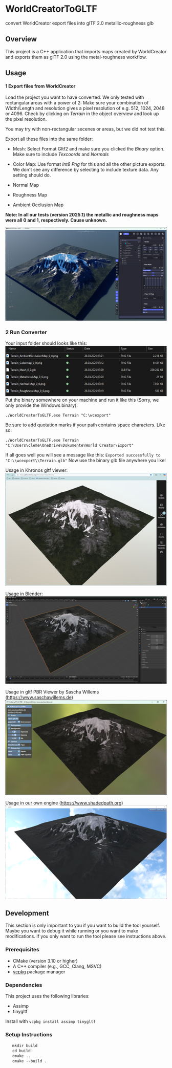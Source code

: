 # WorldCreatorToGLTF
convert WorldCreator export files into glTF 2.0 metallic-roughness glb

## Overview
This project is a C++ application that imports maps created by WorldCreator and exports them as glTF 2.0 using the metal-roughness workflow.

## Usage

#### 1 Export files from WorldCreator

Load the project you want to have converted. We only tested with rectangular areas with a power of 2: Make sure your combination of Width/Length and resolution gives a pixel resolution of e.g. 512, 1024, 2048 or 4096. Check by clicking on *Terrain* in the object overview and look up the pixel resolution.

You may try with non-rectangular secenes or areas, but we did not test this.

Export all these files into the same folder:

- Mesh: Select Format Gltf2 and make sure you clicked the *Binary* option. Make sure to include *Texcoords* and *Normals*

- Color Map: Use format *Int8 Png* for this and all the other picture exports. We don't see any difference by selecting to include texture data. Any setting should do.

- Normal Map

- Roughness Map

- Ambient Occlusion Map

**Note: In all our tests (version 2025.1) the metallic and roughness maps were all 0 and 1, respectively. Cause unknown.**

![wc_scene_1](images/wc1.png)

### 2 Run Converter

Your input folder should looks like this:
![input folder](images/input.png)
Put the binary somewhere on your machine and run it like this (Sorry, we only provide the Windows binary):

```
./WorldCreatorToGLTF.exe Terrain "C:\wcexport"
```

Be sure to add quotation marks if your path contains space characters. Like so:
```
./WorldCreatorToGLTF.exe Terrain "C:\Users\cleme\OneDrive\Dokumente\World Creator\Export"
```
If all goes well you will see a message like this: ``Exported successfully to "C:\\wcexport\\Terrain.glb"``
Now use the binary glb file anywhere you like!

Usage in Khronos gltf viewer:
![input folder](images/sampleviewer.png)

Usage in Blender:
![input folder](images/blender.png)

Usage in gltf PBR Viewer by Sascha Willems (https://www.saschawillems.de)
![input folder](images/willems.png)

Usage in our own engine (https://www.shadedpath.org)
![input folder](images/sp.png)

## Development
This section is only important to you if you want to build the tool yourself. Maybe you want to debug it while running or you want to make modifications. If you only want to run the tool please see instructions above.

### Prerequisites
- CMake (version 3.10 or higher)
- A C++ compiler (e.g., GCC, Clang, MSVC)
- [vcpkg](https://github.com/microsoft/vcpkg) package manager

### Dependencies
This project uses the following libraries:
- Assimp
- tinygltf

Install with ``vcpkg install assimp tinygltf``

### Setup Instructions

```
   mkdir build
   cd build
   cmake ..
   cmake --build .
```

   